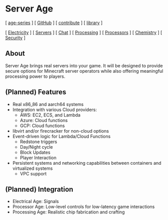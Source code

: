 # Server Age

[ [age-series](/) ] [ [GitHub](https://github.com/age-series) ] [ [contribute](../contribute) ] [ [library](../library) ]

[ [Electricity](electrical-age.md) ] [ [Servers](server-age.md) ] [ [Chat](chat-age.md) ] [ [Processing](processing-age.md) ] [ [Processors](processor-age.md) ] [ [Chemistry](chemistry-age.md) ] [ [Security](security-age.md) ]

## About

Server Age brings real servers into your game. It will be designed to provide secure options for Minecraft server operators while also offering meaningful processing power to players.

## (Planned) Features

* Real x86_86 and aarch64 systems
* Integration with various Cloud providers:
  * AWS: EC2, ECS, and Lambda
  * Azure: Cloud functions
  * GCP: Cloud functions
* libvirt and/or firecracker for non-cloud options
* Event-driven logic for Lambda/Cloud Functions
  * Redstone triggers
  * Day/Night cycle
  * Block Updates
  * Player Interaction
* Persistent systems and networking capabilities between containers and virtualized systems
  * VPC support

## (Planned) Integration

* Electrical Age: Signals
* Processor Age: Low-level controls for low-latency game interactions
* Processing Age: Realistic chip fabrication and crafting
